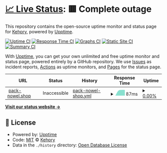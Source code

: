 # [📈 Live Status](https://Kehpry.github.io/phishcheck): <!--live status--> **🟥 Complete outage**

This repository contains the open-source uptime monitor and status page for [Kehpry](https://Kehpry.github.io/phishcheck), powered by [Upptime](https://github.com/upptime/upptime).

[![Uptime CI](https://github.com/Kehpry/phishcheck/workflows/Uptime%20CI/badge.svg)](https://github.com/Kehpry/phishcheck/actions?query=workflow%3A%22Uptime+CI%22)
[![Response Time CI](https://github.com/Kehpry/phishcheck/workflows/Response%20Time%20CI/badge.svg)](https://github.com/Kehpry/phishcheck/actions?query=workflow%3A%22Response+Time+CI%22)
[![Graphs CI](https://github.com/Kehpry/phishcheck/workflows/Graphs%20CI/badge.svg)](https://github.com/Kehpry/phishcheck/actions?query=workflow%3A%22Graphs+CI%22)
[![Static Site CI](https://github.com/Kehpry/phishcheck/workflows/Static%20Site%20CI/badge.svg)](https://github.com/Kehpry/phishcheck/actions?query=workflow%3A%22Static+Site+CI%22)
[![Summary CI](https://github.com/Kehpry/phishcheck/workflows/Summary%20CI/badge.svg)](https://github.com/Kehpry/phishcheck/actions?query=workflow%3A%22Summary+CI%22)

With [Upptime](https://upptime.js.org), you can get your own unlimited and free uptime monitor and status page, powered entirely by a GitHub repository. We use [Issues](https://github.com/Kehpry/phishcheck/issues) as incident reports, [Actions](https://github.com/Kehpry/phishcheck/actions) as uptime monitors, and [Pages](https://Kehpry.github.io/phishcheck) for the status page.

<!--start: status pages-->
<!-- This summary is generated by Upptime (https://github.com/upptime/upptime) -->
<!-- Do not edit this manually, your changes will be overwritten -->
<!-- prettier-ignore -->
| URL | Status | History | Response Time | Uptime |
| --- | ------ | ------- | ------------- | ------ |
| <img alt="" src="https://favicons.githubusercontent.com/www.pack-nowel.shop" height="13"> [pack-nowel.shop](https://www.pack-nowel.shop/) | Inaccessible | [pack-nowel-shop.yml](https://github.com/Kehpry/phishcheck/commits/HEAD/history/pack-nowel-shop.yml) | <details><summary><img alt="Response time graph" src="./graphs/pack-nowel-shop/response-time-week.png" height="20"> 87ms</summary><br><a href="https://phishcheck.dofhelp.fr/history/pack-nowel-shop"><img alt="Response time 87" src="https://img.shields.io/endpoint?url=https%3A%2F%2Fraw.githubusercontent.com%2FKehpry%2Fphishcheck%2FHEAD%2Fapi%2Fpack-nowel-shop%2Fresponse-time.json"></a><br><a href="https://phishcheck.dofhelp.fr/history/pack-nowel-shop"><img alt="24-hour response time 91" src="https://img.shields.io/endpoint?url=https%3A%2F%2Fraw.githubusercontent.com%2FKehpry%2Fphishcheck%2FHEAD%2Fapi%2Fpack-nowel-shop%2Fresponse-time-day.json"></a><br><a href="https://phishcheck.dofhelp.fr/history/pack-nowel-shop"><img alt="7-day response time 87" src="https://img.shields.io/endpoint?url=https%3A%2F%2Fraw.githubusercontent.com%2FKehpry%2Fphishcheck%2FHEAD%2Fapi%2Fpack-nowel-shop%2Fresponse-time-week.json"></a><br><a href="https://phishcheck.dofhelp.fr/history/pack-nowel-shop"><img alt="30-day response time 87" src="https://img.shields.io/endpoint?url=https%3A%2F%2Fraw.githubusercontent.com%2FKehpry%2Fphishcheck%2FHEAD%2Fapi%2Fpack-nowel-shop%2Fresponse-time-month.json"></a><br><a href="https://phishcheck.dofhelp.fr/history/pack-nowel-shop"><img alt="1-year response time 87" src="https://img.shields.io/endpoint?url=https%3A%2F%2Fraw.githubusercontent.com%2FKehpry%2Fphishcheck%2FHEAD%2Fapi%2Fpack-nowel-shop%2Fresponse-time-year.json"></a></details> | <details><summary><a href="https://phishcheck.dofhelp.fr/history/pack-nowel-shop">0.00%</a></summary><a href="https://phishcheck.dofhelp.fr/history/pack-nowel-shop"><img alt="All-time uptime 0.00%" src="https://img.shields.io/endpoint?url=https%3A%2F%2Fraw.githubusercontent.com%2FKehpry%2Fphishcheck%2FHEAD%2Fapi%2Fpack-nowel-shop%2Fuptime.json"></a><br><a href="https://phishcheck.dofhelp.fr/history/pack-nowel-shop"><img alt="24-hour uptime 0.00%" src="https://img.shields.io/endpoint?url=https%3A%2F%2Fraw.githubusercontent.com%2FKehpry%2Fphishcheck%2FHEAD%2Fapi%2Fpack-nowel-shop%2Fuptime-day.json"></a><br><a href="https://phishcheck.dofhelp.fr/history/pack-nowel-shop"><img alt="7-day uptime 0.00%" src="https://img.shields.io/endpoint?url=https%3A%2F%2Fraw.githubusercontent.com%2FKehpry%2Fphishcheck%2FHEAD%2Fapi%2Fpack-nowel-shop%2Fuptime-week.json"></a><br><a href="https://phishcheck.dofhelp.fr/history/pack-nowel-shop"><img alt="30-day uptime 0.00%" src="https://img.shields.io/endpoint?url=https%3A%2F%2Fraw.githubusercontent.com%2FKehpry%2Fphishcheck%2FHEAD%2Fapi%2Fpack-nowel-shop%2Fuptime-month.json"></a><br><a href="https://phishcheck.dofhelp.fr/history/pack-nowel-shop"><img alt="1-year uptime 0.00%" src="https://img.shields.io/endpoint?url=https%3A%2F%2Fraw.githubusercontent.com%2FKehpry%2Fphishcheck%2FHEAD%2Fapi%2Fpack-nowel-shop%2Fuptime-year.json"></a></details>

<!--end: status pages-->

[**Visit our status website →**](https://Kehpry.github.io/phishcheck)

## 📄 License

- Powered by: [Upptime](https://github.com/upptime/upptime)
- Code: [MIT](./LICENSE) © [Kehpry](https://Kehpry.github.io/phishcheck)
- Data in the `./history` directory: [Open Database License](https://opendatacommons.org/licenses/odbl/1-0/)
